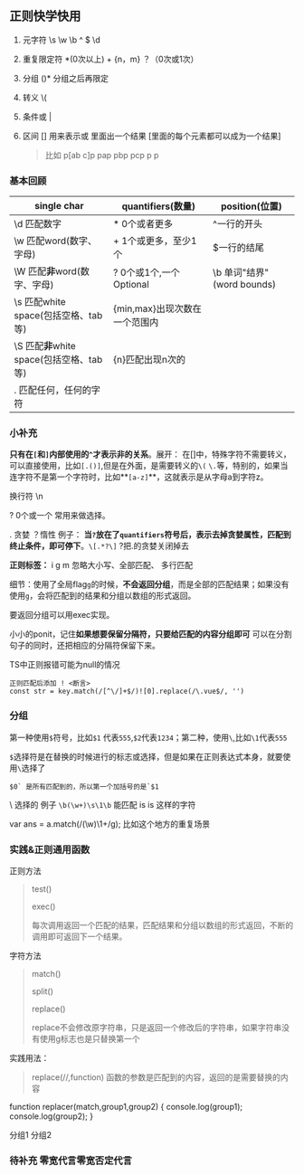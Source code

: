 ##  正则快学快用



1. 元字符     \s  \w  \b  ^  $  \d

2. 重复限定符     *(0次以上)   +   {n，m}   ？（0次或1次）   

3. 分组    ()*   分组之后再限定

4. 转义    \\(

5. 条件或  | 

6. 区间   [] 用来表示或   里面出一个结果    [里面的每个元素都可以成为一个结果]

   > 比如   p[ab c]p      pap  pbp  pcp  p p

 

### 基本回顾

| single char                               | quantifiers(数量)             | position(位置)             |
| ----------------------------------------- | ----------------------------- | -------------------------- |
| \d 匹配数字                               | * 0个或者更多                 | ^一行的开头                |
| \w  匹配word(数字、字母)                  | + 1个或更多，至少1个          | $一行的结尾                |
| \W 匹配**非**word(数字、字母)             | ? 0个或1个,一个Optional       | \b 单词"结界"(word bounds) |
| \s 匹配white space(包括空格、tab等)       | {min,max}出现次数在一个范围内 |                            |
| \S 匹配**非**white space(包括空格、tab等) | {n}匹配出现n次的              |                            |
| . 匹配任何，任何的字符                    |                               |                            |





### 小补充

**只有在`[`和`]`内部使用的`^`才表示非的关系**。展开： 在[]中，特殊字符不需要转义，可以直接使用，比如`[.()]`,但是在外面，是需要转义的`\(` `\.`等，特别的，如果当连字符不是第一个字符时，比如**`[a-z]`**，这就表示是从字母a到字符z。

换行符   \n

?  0个或一个   常用来做选择。

. 贪婪   ？惰性    例子：  **当`?`放在了`quantifiers`符号后，表示去掉贪婪属性，匹配到终止条件，即可停下**。```\[.*?\]```    ?把.的贪婪关闭掉去

 **正则标签：**  i g  m  忽略大小写、全部匹配、 多行匹配

细节：使用了全局flag`g`的时候，**不会返回分组**，而是全部的匹配结果；如果没有使用`g`，会将匹配到的结果和分组以数组的形式返回。

要返回分组可以用exec实现。

小小的ponit，记住**如果想要保留分隔符，只要给匹配的内容分组即可** 可以在分割句子的同时，还把相应的分隔符保留下来。

TS中正则报错可能为null的情况     

```
正则匹配后添加 ! <断言>
const str = key.match(/[^\/]+$/)![0].replace(/\.vue$/, '')

```





### 分组

第一种使用`$`符号，比如`$1` 代表`555`,`$2`代表`1234`；第二种，使用`\`,比如`\1`代表`555`

`$`选择符是在替换的时候进行的标志或选择，但是如果在正则表达式本身，就要使用`\`选择了

```
$0` 是所有匹配到的，所以第一个加括号的是`$1
```

\ 选择的  例子    ```\b(\w+)\s\1\b```     能匹配   is  is  这样的字符

var ans = a.match(/(\w)\1+/g);   比如这个地方的重复场景



### 实践&正则通用函数

正则方法  

> test()
>
> exec()
>
> ​	每次调用返回一个匹配的结果，匹配结果和分组以数组的形式返回，不断的调用即可返回下一个结果。

字符方法   

> match()		
>
> split()
>
> replace()
>
> ​	replace不会修改原字符串，只是返回一个修改后的字符串，如果字符串没有使用g标志也是只替换第一个

 

实践用法：

> replace(//,function)  函数的参数是匹配到的内容，返回的是需要替换的内容

function replacer(match,group1,group2) {    console.log(group1);    console.log(group2); } 

分组1 分组2 





###  待补充  零宽代言零宽否定代言

